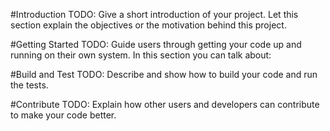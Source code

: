 #Introduction 
TODO: Give a short introduction of your project. Let this section explain the objectives or the motivation behind this project. 

#Getting Started
TODO: Guide users through getting your code up and running on their own system. In this section you can talk about:

#Build and Test
TODO: Describe and show how to build your code and run the tests. 

#Contribute
TODO: Explain how other users and developers can contribute to make your code better. 
